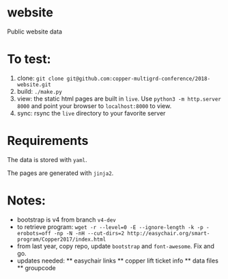 # website

Public website data

# To test:

1. clone: `git clone git@github.com:copper-multigrd-conference/2018-website.git`
2. build: `./make.py`
3. view: the static html pages are built in `live`.  Use `python3 -m http.server 8000` and point your browser to `localhost:8000` to view.
4. sync: rsync the `live` directory to your favorite server

# Requirements

The data is stored with `yaml`.

The pages are generated with `jinja2`.

# Notes:

- bootstrap is v4 from branch `v4-dev`
- to retrieve program: `wget -r --level=0 -E --ignore-length -k -p -erobots=off -np -N -nH --cut-dirs=2 http://easychair.org/smart-program/Copper2017/index.html`
- from last year, copy repo, update `bootstrap` and `font-awesome`.  Fix and go.
- updates needed:
     ** easychair links
     ** copper lift ticket info
     ** data files
     ** groupcode
